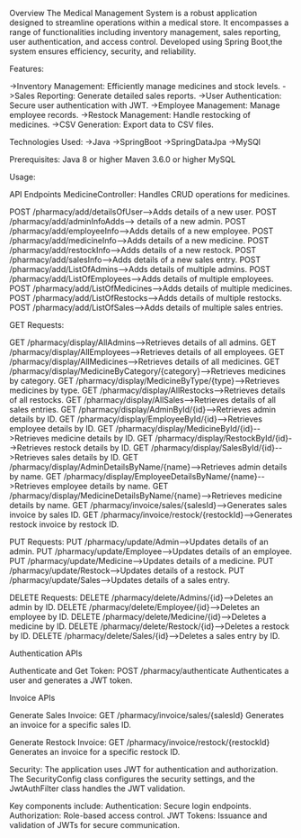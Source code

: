 Overview
The Medical Management System is a robust application designed to streamline operations within a medical store. It encompasses a range of functionalities including inventory management, sales reporting, user authentication, and access control. Developed using Spring Boot,the system ensures efficiency, security, and reliability.

Features:

->Inventory Management: Efficiently manage medicines and stock levels.
->Sales Reporting: Generate detailed sales reports.
->User Authentication: Secure user authentication with JWT.
->Employee Management: Manage employee records.
->Restock Management: Handle restocking of medicines.
->CSV Generation: Export data to CSV files.

Technologies Used:
->Java
->SpringBoot
->SpringDataJpa
->MySQl

Prerequisites:
Java 8 or higher
Maven 3.6.0 or higher
MySQL 

Usage: 

API Endpoints
MedicineController: Handles CRUD operations for medicines.

POST /pharmacy/add/detailsOfUser-->Adds details of a new user.
POST /pharmacy/add/adminInfoAdds--> details of a new admin.
POST /pharmacy/add/employeeInfo-->Adds details of a new employee.
POST /pharmacy/add/medicineInfo-->Adds details of a new medicine.
POST /pharmacy/add/restockInfo-->Adds details of a new restock.
POST /pharmacy/add/salesInfo-->Adds details of a new sales entry.
POST /pharmacy/add/ListOfAdmins-->Adds details of multiple admins.
POST /pharmacy/add/ListOfEmployees-->Adds details of multiple employees.
POST /pharmacy/add/ListOfMedicines-->Adds details of multiple medicines.
POST /pharmacy/add/ListOfRestocks-->Adds details of multiple restocks.
POST /pharmacy/add/ListOfSales-->Adds details of multiple sales entries.

GET Requests:

GET /pharmacy/display/AllAdmins-->Retrieves details of all admins.
GET /pharmacy/display/AllEmployees-->Retrieves details of all employees.
GET /pharmacy/display/AllMedicines-->Retrieves details of all medicines.
GET /pharmacy/display/MedicineByCategory/{category}-->Retrieves medicines by category.
GET /pharmacy/display/MedicineByType/{type}-->Retrieves medicines by type.
GET /pharmacy/display/AllRestocks-->Retrieves details of all restocks.
GET /pharmacy/display/AllSales-->Retrieves details of all sales entries.
GET /pharmacy/display/AdminById/{id}-->Retrieves admin details by ID.
GET /pharmacy/display/EmployeeById/{id}-->Retrieves employee details by ID.
GET /pharmacy/display/MedicineById/{id}-->Retrieves medicine details by ID.
GET /pharmacy/display/RestockById/{id}-->Retrieves restock details by ID.
GET /pharmacy/display/SalesById/{id}-->Retrieves sales details by ID.
GET /pharmacy/display/AdminDetailsByName/{name}-->Retrieves admin details by name.
GET /pharmacy/display/EmployeeDetailsByName/{name}-->Retrieves employee details by name.
GET /pharmacy/display/MedicineDetailsByName/{name}-->Retrieves medicine details by name.
GET /pharmacy/invoice/sales/{salesId}-->Generates sales invoice by sales ID.
GET /pharmacy/invoice/restock/{restockId}-->Generates restock invoice by restock ID.

PUT Requests:
PUT /pharmacy/update/Admin-->Updates details of an admin.
PUT /pharmacy/update/Employee-->Updates details of an employee.
PUT /pharmacy/update/Medicine-->Updates details of a medicine.
PUT /pharmacy/update/Restock-->Updates details of a restock.
PUT /pharmacy/update/Sales-->Updates details of a sales entry.

DELETE Requests:
DELETE /pharmacy/delete/Admins/{id}-->Deletes an admin by ID.
DELETE /pharmacy/delete/Employee/{id}-->Deletes an employee by ID.
DELETE /pharmacy/delete/Medicine/{id}-->Deletes a medicine by ID.
DELETE /pharmacy/delete/Restock/{id}-->Deletes a restock by ID.
DELETE /pharmacy/delete/Sales/{id}-->Deletes a sales entry by ID.

Authentication APIs

Authenticate and Get Token:
POST /pharmacy/authenticate
Authenticates a user and generates a JWT token.

Invoice APIs

Generate Sales Invoice:
GET /pharmacy/invoice/sales/{salesId}
Generates an invoice for a specific sales ID.

Generate Restock Invoice:
GET /pharmacy/invoice/restock/{restockId}
Generates an invoice for a specific restock ID.

Security:
The application uses JWT for authentication and authorization. The SecurityConfig class configures the security settings, and the JwtAuthFilter class handles the JWT validation.

Key components include:
Authentication: Secure login endpoints.
Authorization: Role-based access control.
JWT Tokens: Issuance and validation of JWTs for secure communication.
